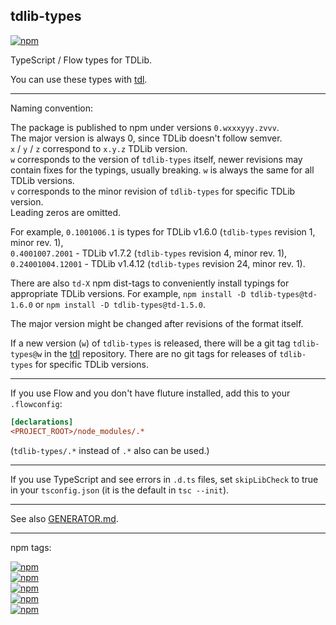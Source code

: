 ## tdlib-types

[![npm](https://img.shields.io/npm/v/tdlib-types.svg)](https://www.npmjs.com/package/tdlib-types)

TypeScript / Flow types for TDLib.

You can use these types with [tdl][].

---

Naming convention:

The package is published to npm under versions `0.wxxxyyy.zvvv`.<br>
The major version is always 0, since TDLib doesn't follow semver.<br>
`x` / `y` / `z` correspond to `x.y.z` TDLib version.<br>
`w` corresponds to the version of `tdlib-types` itself, newer revisions may contain fixes for the typings, usually breaking.
`w` is always the same for all TDLib versions.<br>
`v` corresponds to the minor revision of `tdlib-types` for specific TDLib version.<br>
Leading zeros are omitted.

For example, `0.1001006.1` is types for TDLib v1.6.0 (`tdlib-types` revision 1, minor rev. 1),<br>
`0.4001007.2001` - TDLib v1.7.2 (`tdlib-types` revision 4, minor rev. 1),<br>
`0.24001004.12001` - TDLib v1.4.12 (`tdlib-types` revision 24, minor rev. 1).

There are also `td-X` npm dist-tags to conveniently install typings for appropriate TDLib versions.
For example, `npm install -D tdlib-types@td-1.6.0` or `npm install -D tdlib-types@td-1.5.0`.

The major version might be changed after revisions of the format itself.

If a new version (`w`) of `tdlib-types` is released, there will be a git tag `tdlib-types@w` in the [tdl][] repository.
There are no git tags for releases of `tdlib-types` for specific TDLib versions.

---

If you use Flow and you don't have fluture installed, add this to your `.flowconfig`:

```ini
[declarations]
<PROJECT_ROOT>/node_modules/.*
```

(`tdlib-types/.*` instead of `.*` also can be used.)

---

If you use TypeScript and see errors in `.d.ts` files, set `skipLibCheck` to true in your `tsconfig.json` (it is the default in `tsc --init`).

---

[tdl]: https://github.com/Bannerets/tdl

See also [GENERATOR.md](GENERATOR.md).

---

npm tags:

[![npm](https://img.shields.io/npm/v/tdlib-types/latest.svg)](https://www.npmjs.com/package/tdlib-types)<br>
[![npm](https://img.shields.io/npm/v/tdlib-types/td-1.8.0.svg)](https://www.npmjs.com/package/tdlib-types/v/td-1.8.0)<br>
[![npm](https://img.shields.io/npm/v/tdlib-types/td-1.7.0.svg)](https://www.npmjs.com/package/tdlib-types/v/td-1.7.0)<br>
[![npm](https://img.shields.io/npm/v/tdlib-types/td-1.6.0.svg)](https://www.npmjs.com/package/tdlib-types/v/td-1.6.0)<br>
[![npm](https://img.shields.io/npm/v/tdlib-types/td-1.5.0.svg)](https://www.npmjs.com/package/tdlib-types/v/td-1.5.0)<br>
